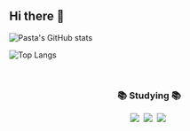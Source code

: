 ## Hi there 👋


![Pasta's GitHub stats](https://github-readme-stats.vercel.app/api?username=pasta&show_icons=true&theme=radical)

![Top Langs](https://github-readme-stats.vercel.app/api/top-langs/?username=anuraghazra&layout=compact)

<br>

<h3 align="center">📚 Studying 📚</h3>
<div align="center">
  <img src="https://img.shields.io/badge/typescript-007ACC.svg?style=for-the-badge&logo=typescript&logoColor=white" />&nbsp
  <img src="https://img.shields.io/badge/React%20Query-FF4154?style=for-the-badge&logo=react%20query&logoColor=white" />&nbsp
  <img src="https://img.shields.io/badge/Recoil-3578E5?style=for-the-badge&logo=recoil&logoColor=white" />&nbsp
</div>

<br>
